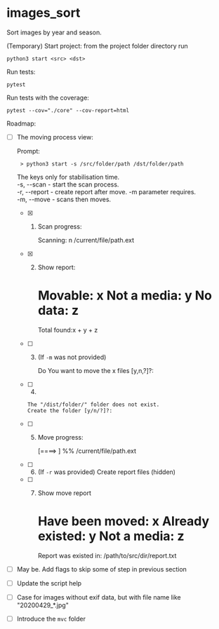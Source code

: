 
# images_sort
Sort images by year and season.

(Temporary) Start project:
from the project folder directory run

`
    python3 start <src> <dst>
`

Run tests:

`
    pytest
`

Run tests with the coverage:

`
    pytest --cov="./core" --cov-report=html
`

Roadmap:

   - [ ] The moving process view:


        Prompt:

          > python3 start -s /src/folder/path /dst/folder/path

        The keys only for stabilisation time. <br/>
        -s, --scan      - start the scan process. <br/>
        -r, --report    - create report after move. -m parameter requires. <br/>
        -m, --move      - scans then moves. <br/>

 
        - [X] 1. Scan progress:

              Scanning:
              n /current/file/path.ext

        - [X] 2. Show report:

              Movable:            x
              Not a media:        y
              No data:            z
              =====================
              Total found:x + y + z

        - [ ] 3. (If `-m` was not provided)

              Do You want to move the x files [y,n,?]?: 

        - [ ] 4.
            
              The "/dist/folder/" folder does not exist.
              Create the folder [y/n/?]?:
        
        - [ ] 5. Move progress:

              [====>                    ] %%
              /current/file/path.ext
        - [ ] 6. (If `-r` was provided) Create report files (hidden)
        - [ ] 7. Show move report

              Have been moved:      x
              Already existed:      y
              Not a media:          z
              =======================
              Report was existed in: /path/to/src/dir/report.txt


   - [ ] May be. Add flags to skip some of step in previous section
   - [ ] Update the script help
   - [ ] Case for images without exif data, but with file name like "20200429_*.jpg"
   - [ ] Introduce the `mvc` folder